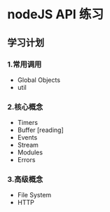 # nodeJS API 练习

## 学习计划

### 1.常用调用 
- Global Objects
- util

### 2.核心概念
- Timers
- Buffer [reading]
- Events
- Stream
- Modules
- Errors

### 3.高级概念
- File System
- HTTP
